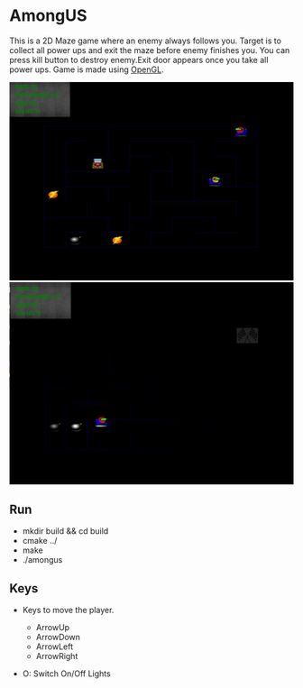 # AmongUS

This is a 2D Maze game where an enemy always follows you. Target is to collect all power ups and exit the maze before enemy finishes you. You can press kill button to destroy enemy.Exit door appears once you take all power ups. Game is made using [OpenGL](https://www.opengl.org//).

![img](images/display.jpg)
![img](images/exit.png)

## Run

- mkdir build && cd build
- cmake ../
- make
- ./amongus

## Keys

- Keys to move the player.

  - ArrowUp
  - ArrowDown
  - ArrowLeft
  - ArrowRight

- O: Switch On/Off Lights
